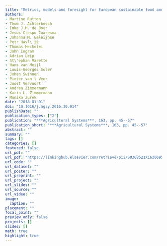 ```yaml
---
title: "Metrics, models and foresight for European sustainable food and nutrition security: The vision of the SUSFANS project"
authors: 
- Martine Rutten
- Thom J. Achterbosch
- Imke J.M. de Boer
- Jesus Crespo Cuaresma
- Johanna M. Geleijnse
- Petr Havl\'ik
- Thomas Heckelei
- John Ingram
- Adrian Leip
- St\'ephan Marette
- Hans van Meijl
- Louis-Georges Soler
- Johan Swinnen
- Pieter van't Veer
- Joost Vervoort
- Andrea Zimmermann
- Karin L. Zimmermann
- Monika Zurek
date: "2018-01-01"
doi: "10.1016/j.agsy.2016.10.014"
publishDate: ""
publication_types: ["2"]
publication: "***Agricultural Systems***, 163, pp. 45--57"
publication_short: "***Agricultural Systems***, 163, pp. 45--57"
abstract: ""
summary: ""
tags: []
categories: []
featured: false
url_pdf: ""
url_pdf: "https://linkinghub.elsevier.com/retrieve/pii/S0308521X16306953"
url_code: ""
url_dataset: ""
url_poster: ""
url_preprint: ""
url_project: ""
url_slides: ""
url_source: ""
url_video: ""
image: 
  caption: ""
placement: ""
focal_point: ""
preview_only: false
projects: []
slides: []
math: true
highlight: true
---
```

